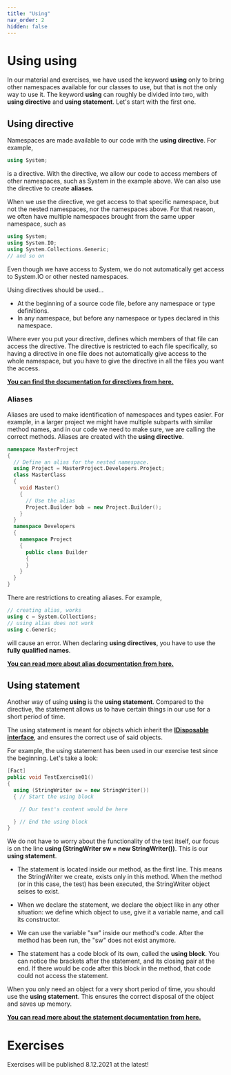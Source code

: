 ```yaml
---
title: "Using"
nav_order: 2
hidden: false
---
```



# Using using

In our material and exercises, we have used the keyword **using** only to bring other namespaces available for our classes to use, but that is not the only way to use it. The keyword **using** can roughly be divided into two, with **using directive** and **using statement**. Let's start with the first one.

## Using directive

Namespaces are made available to our code with the **using directive**. For example,

```cpp
using System;
```

is a directive. With the directive, we allow our code to access members of other namespaces, such as System in the example above. We can also use the directive to create **aliases**.

When we use the directive, we get access to that specific namespace, but not the nested namespaces, nor the namespaces above. For that reason, we often have multiple namespaces brought from the same upper namespace, such as

```cpp
using System;
using System.IO;
using System.Collections.Generic;
// and so on
```

Even though we have access to System, we do not automatically get access to System.IO or other nested namespaces.

Using directives should be used...

* At the beginning of a source code file, before any namespace or type definitions.
* In any namespace, but before any namespace or types declared in this namespace.

Where ever you put your directive, defines which members of that file can access the directive. The directive is restricted to each file specifically, so having a directive in one file does not automatically give access to the whole namespace, but you have to give the directive in all the files you want the access.

[**You can find the documentation for directives from here.**](https://docs.microsoft.com/fi-fi/dotnet/csharp/language-reference/keywords/using-directive)

### Aliases

Aliases are used to make identification of namespaces and types easier. For example, in a larger project we might have multiple subparts with similar method names, and in our code we need to make sure, we are calling the correct methods. Aliases are created with the **using directive**.

```cpp
namespace MasterProject
{
  // Define an alias for the nested namespace.
  using Project = MasterProject.Developers.Project;
  class MasterClass
  {
    void Master()
    {
      // Use the alias
      Project.Builder bob = new Project.Builder();
    }
  }
  namespace Developers
  {
    namespace Project
    {
      public class Builder 
      { 
      }
    }
  }
}
```

There are restrictions to creating aliases. For example,

```cpp
// creating alias, works
using c = System.Collections;
// using alias does not work
using c.Generic;
```

will cause an error. When declaring **using directives**, you have to use the **fully qualified names**.

[**You can read more about alias documentation from here.**](https://docs.microsoft.com/fi-fi/dotnet/csharp/programming-guide/namespaces/using-namespaces#namespace-aliases)


## Using statement

Another way of using **using** is the **using statement**. Compared to the directive, the statement allows us to have certain things in our use for a short period of time.

The using statement is meant for objects which inherit the [**IDisposable interface**](https://docs.microsoft.com/en-us/dotnet/api/system.idisposable), and ensures the correct use of said objects.

For example, the using statement has been used in our exercise test since the beginning. Let's take a look:

```cpp
[Fact]
public void TestExercise01()
{
  using (StringWriter sw = new StringWriter())
  { // Start the using block

    // Our test's content would be here

  } // End the using block
}
```

We do not have to worry about the functionality of the test itself, our focus is on the line **using (StringWriter sw = new StringWriter())**. This is our **using statement**.

* The statement is located inside our method, as the first line. This means the StringWriter we create, exists only in this method. When the method (or in this case, the test) has been executed, the StringWriter object seises to exist.

* When we declare the statement, we declare the object like in any other situation: we define which object to use, give it a variable name, and call its constructor.

* We can use the variable "sw" inside our method's code. After the method has been run, the "sw" does not exist anymore.

* The statement has a code block of its own, called the **using block**. You can notice the brackets after the statement, and its closing pair at the end. If there would be code after this block in the method, that code could not access the statement.

When you only need an object for a very short period of time, you should use the **using statement**. This ensures the correct disposal of the object and saves up memory.

[**You can read more about the statement documentation from here.**](https://docs.microsoft.com/fi-fi/dotnet/csharp/language-reference/keywords/using-statement)

# Exercises

<Note> Exercises will be published 8.12.2021 at the latest!</Note>